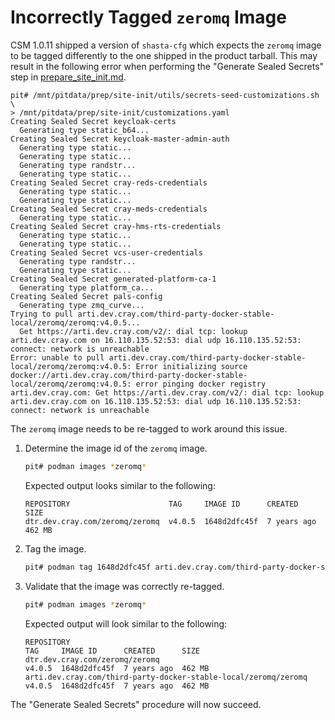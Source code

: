 # Incorrectly Tagged `zeromq` Image

CSM 1.0.11 shipped a version of `shasta-cfg` which expects the `zeromq` image to be tagged differently to the one shipped in the product tarball. This may result in the following error when performing the "Generate Sealed Secrets" step in [prepare_site_init.md](../../install/prepare_site_init.md#generate-sealed-secrets).

```ShellSession
pit# /mnt/pitdata/prep/site-init/utils/secrets-seed-customizations.sh \
> /mnt/pitdata/prep/site-init/customizations.yaml
Creating Sealed Secret keycloak-certs
  Generating type static_b64...
Creating Sealed Secret keycloak-master-admin-auth
  Generating type static...
  Generating type static...
  Generating type randstr...
  Generating type static...
Creating Sealed Secret cray-reds-credentials
  Generating type static...
  Generating type static...
Creating Sealed Secret cray-meds-credentials
  Generating type static...
Creating Sealed Secret cray-hms-rts-credentials
  Generating type static...
  Generating type static...
Creating Sealed Secret vcs-user-credentials
  Generating type randstr...
  Generating type static...
Creating Sealed Secret generated-platform-ca-1
  Generating type platform_ca...
Creating Sealed Secret pals-config
  Generating type zmq_curve...
Trying to pull arti.dev.cray.com/third-party-docker-stable-local/zeromq/zeromq:v4.0.5...
  Get https://arti.dev.cray.com/v2/: dial tcp: lookup arti.dev.cray.com on 16.110.135.52:53: dial udp 16.110.135.52:53: connect: network is unreachable
Error: unable to pull arti.dev.cray.com/third-party-docker-stable-local/zeromq/zeromq:v4.0.5: Error initializing source docker://arti.dev.cray.com/third-party-docker-stable-local/zeromq/zeromq:v4.0.5: error pinging docker registry arti.dev.cray.com: Get https://arti.dev.cray.com/v2/: dial tcp: lookup arti.dev.cray.com on 16.110.135.52:53: dial udp 16.110.135.52:53: connect: network is unreachable
```

The `zeromq` image needs to be re-tagged to work around this issue.

1. Determine the image id of the `zeromq` image.
   
   ```bash
   pit# podman images *zeromq*
   ```

   Expected output looks similar to the following:

   ```text
   REPOSITORY                      TAG     IMAGE ID      CREATED      SIZE
   dtr.dev.cray.com/zeromq/zeromq  v4.0.5  1648d2dfc45f  7 years ago  462 MB
   ```

1. Tag the image.

   ```bash
   pit# podman tag 1648d2dfc45f arti.dev.cray.com/third-party-docker-stable-local/zeromq/zeromq:v4.0.5
   ```

1. Validate that the image was correctly re-tagged.

   ```bash
   pit# podman images *zeromq*
   ```

   Expected output will look similar to the following:

   ```text
   REPOSITORY                                                       TAG     IMAGE ID      CREATED      SIZE
   dtr.dev.cray.com/zeromq/zeromq                                   v4.0.5  1648d2dfc45f  7 years ago  462 MB
   arti.dev.cray.com/third-party-docker-stable-local/zeromq/zeromq  v4.0.5  1648d2dfc45f  7 years ago  462 MB
   ```

The "Generate Sealed Secrets" procedure will now succeed.
